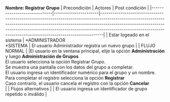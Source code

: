 **Nombre: Registrar Grupo**
| Precondición | Actores | Post condición |
|-----------------------------|----------------------|-------------------------------------------------------------------------------------------------------------------------------------------------------------------------------------------------------------------------------------------------------------------------------------------------------------------------|
| Estar logeado en el sistema | *ADMINISTRADOR<br>*SISTEMA | El usuario Administrador registra un nuevo grupo |
| FLUJO NORMAL | |El usuario en la ventana principal, elije la opción **Administración** y luego **Administración de Grupos** <br> El usuario selecciona la opción Registrar Grupo. <br> Se muestra una pantalla con los datos del grupo a completar. <br> El usuario ingresa un identificador numérico para el grupo y un nombre. <br> Para completar el registro selecciona la opción **Registrar** <br> Caso contrario, el usuario cancela el registro con la opción **Cancelar** <br> |
| Flujos alternativos | | El usuario ingresa un identificador de grupo repetido o inválido |
